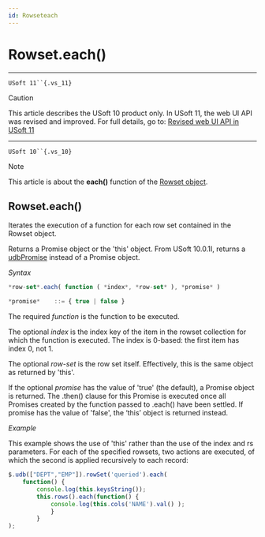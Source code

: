 ```yaml
---
id: Rowseteach
---
```


# Rowset.each()



----

`USoft 11``{.vs_11}`

> [!CAUTION]
> This article describes the USoft 10 product only.
> In USoft 11, the web UI API was revised and improved. For full details, go to:
> [Revised web UI API in USoft 11](/docs/Web%20and%20app%20UIs/UDB%20udb/Revised%20web%20UI%20API%20in%20USoft%2011.md)

----

`USoft 10``{.vs_10}`

> [!NOTE]
> This article is about the **each()** function of the [Rowset object](/docs/Web%20and%20app%20UIs/UDB%20Rowset/UDB%20Rowset%20object.md).

## **Rowset.each()**

Iterates the execution of a function for each row set contained in the Rowset object.

Returns a Promise object or the 'this' object. From USoft 10.0.1I, returns a [udbPromise](/docs/Web%20and%20app%20UIs/JavaScript/Promises%20for%20asynchronous%20Javascript.md) instead of a Promise object.

*Syntax*
 

```js
*row-set*.each( function ( *index*, *row-set* ), *promise* )

*promise*    ::= { true | false }
```

The required *function* is the function to be executed.

The optional *index* is the index key of the item in the rowset collection for which the function is executed. The index is 0-based: the first item has index 0, not 1.

The optional *row-set* is the row set itself. Effectively, this is the same object as returned by 'this'.

If the optional *promise* has the value of 'true' (the default), a Promise object is returned. The .then() clause for this Promise is executed once all Promises created by the function passed to .each() have been settled. If promise has the value of 'false', the ‘this’ object is returned instead.

*Example*

This example shows the use of 'this' rather than the use of the index and rs parameters. For each of the specified rowsets, two actions are executed, of which the second is applied recursively to each record:

```js
$.udb(["DEPT","EMP"]).rowSet('queried').each(
    function() {
        console.log(this.keysString());
        this.rows().each(function() {
            console.log(this.cols('NAME').val() );
            }
        }
);
```

 
